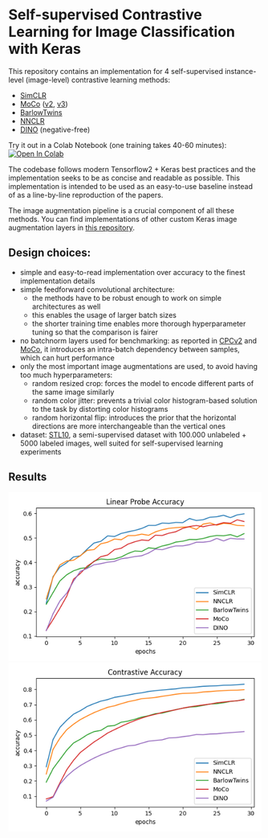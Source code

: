 # Self-supervised Contrastive Learning for Image Classification with Keras

This repository contains an implementation for 4 self-supervised instance-level (image-level) contrastive learning methods:
- [SimCLR](https://arxiv.org/abs/2002.05709)
- [MoCo](https://arxiv.org/abs/1911.05722) ([v2](https://arxiv.org/abs/2003.04297), [v3](https://arxiv.org/abs/2104.02057))
- [BarlowTwins](https://arxiv.org/abs/2103.03230)
- [NNCLR](https://arxiv.org/abs/2104.14548)
- [DINO](https://arxiv.org/abs/2104.14294) (negative-free)

Try it out in a Colab Notebook (one training takes 40-60 minutes): [![Open In Colab](https://colab.research.google.com/assets/colab-badge.svg)](https://colab.research.google.com/github/beresandras/contrastive-classification-keras/blob/master/contrastive_classification_keras.ipynb)

The codebase follows modern Tensorflow2 + Keras best practices and the implementation seeks to be as concise and readable as possible. This implementation is intended to be used as an easy-to-use baseline instead of as a line-by-line reproduction of the papers.

The image augmentation pipeline is a crucial component of all these methods. You can find implementations of other custom Keras image augmentation layers in [this repository](https://github.com/beresandras/image-augmentation-layers-keras).

## Design choices:
- simple and easy-to-read implementation over accuracy to the finest implementation details
- simple feedforward convolutional architecture: 
    - the methods have to be robust enough to work on simple architectures as well
    - this enables the usage of larger batch sizes
    - the shorter training time enables more thorough hyperparameter tuning so that the comparison is fairer
- no batchnorm layers used for benchmarking: as reported in [CPCv2](https://arxiv.org/abs/1905.09272) and [MoCo](https://arxiv.org/abs/1911.05722), it introduces an intra-batch dependency between samples, which can hurt performance
- only the most important image augmentations are used, to avoid having too much hyperparameters:
    - random resized crop: forces the model to encode different parts of the same image similarly
    - random color jitter: prevents a trivial color histogram-based solution to the task by distorting color histograms
    - random horizontal flip: introduces the prior that the horizontal directions are more interchangeable than the vertical ones
- dataset: [STL10](https://ai.stanford.edu/~acoates/stl10/), a semi-supervised dataset with 100.000 unlabeled + 5000 labeled images, well suited for self-supervised learning experiments

## Results
![linear probe accuracy plot](./assets/probe_acc.png)
![contrastive accuracy plot](./assets/contr_acc.png)
